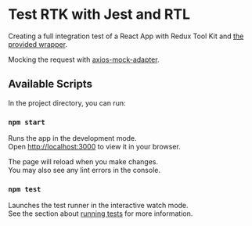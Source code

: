 # Test RTK with Jest and RTL

Creating a full integration test of a React App with Redux Tool Kit and [the provided wrapper](https://redux.js.org/usage/writing-tests#setting-up-a-reusable-test-render-function).

Mocking the request with [axios-mock-adapter](https://www.npmjs.com/package/axios-mock-adapter).

## Available Scripts

In the project directory, you can run:

### `npm start`

Runs the app in the development mode.\
Open [http://localhost:3000](http://localhost:3000) to view it in your browser.

The page will reload when you make changes.\
You may also see any lint errors in the console.

### `npm test`

Launches the test runner in the interactive watch mode.\
See the section about [running tests](https://facebook.github.io/create-react-app/docs/running-tests) for more information.

